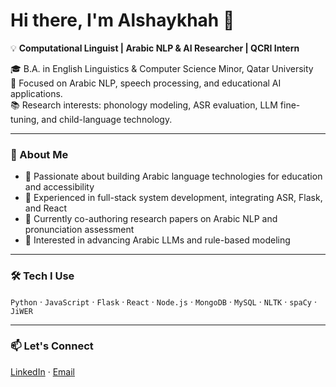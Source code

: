 # Hi there, I'm Alshaykhah 🌟

💡 **Computational Linguist | Arabic NLP & AI Researcher | QCRI Intern**

🎓 B.A. in English Linguistics & Computer Science Minor, Qatar University  
🔬 Focused on Arabic NLP, speech processing, and educational AI applications.  
📚 Research interests: phonology modeling, ASR evaluation, LLM fine-tuning, and child-language technology.

---

### 🌟 About Me
- 💬 Passionate about building Arabic language technologies for education and accessibility  
- 🤖 Experienced in full-stack system development, integrating ASR, Flask, and React  
- 📝 Currently co-authoring research papers on Arabic NLP and pronunciation assessment  
- 🎯 Interested in advancing Arabic LLMs and rule-based modeling

---

### 🛠️ Tech I Use
`Python` · `JavaScript` · `Flask` · `React` · `Node.js` · `MongoDB` · `MySQL` · `NLTK` · `spaCy` · `JiWER`

---

### 📫 Let's Connect
[LinkedIn](www.linkedin.com/in/alshaykhah-alshammari-5a5201307) · [Email](mailto:alshshaikhaalsh@gmail.com)
